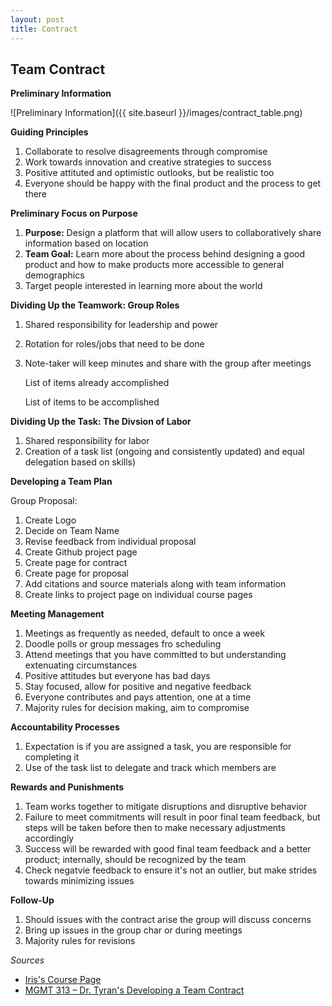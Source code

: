 ```yaml
---
layout: post
title: Contract
---
```

## Team Contract


**Preliminary Information**

![Preliminary Information]({{ site.baseurl }}/images/contract_table.png)

**Guiding Principles**
1. Collaborate to resolve disagreements through compromise
2. Work towards innovation and creative strategies to success
3. Positive attituted and optimistic outlooks, but be realistic too
4. Everyone should be happy with the final product and the process to get there

**Preliminary Focus on Purpose**
1. **Purpose:** Design a platform that will allow users to collaboratively share information based on location
2. **Team Goal:** Learn more about the process behind designing a good product and how to make products more accessible to general demographics
3. Target people interested in learning more about the world

**Dividing Up the Teamwork: Group Roles**
  1. Shared responsibility for leadership and power
  2. Rotation for roles/jobs that need to be done
  3. Note-taker will keep minutes and share with the group after meetings

       List of items already accomplished

       List of items to be accomplished


**Dividing Up the Task: The Divsion of Labor**
 1. Shared responsibility for labor
 2. Creation of a task list (ongoing and consistently updated) and equal delegation based on skills)


**Developing a Team Plan**

   Group Proposal:
  1. Create Logo
  2. Decide on Team Name
  3. Revise feedback from individual proposal
  4. Create Github project page
  5. Create page for contract
  6. Create page for proposal
  7. Add citations and source materials along with team information
  8. Create links to project page on individual course pages

**Meeting Management**
 1. Meetings as frequently as needed, default to once a week
 2. Doodle polls or group messages fro scheduling
 3. Attend meetings that you have committed to but understanding extenuating circumstances
 4. Positive attitudes but everyone has bad days
 5. Stay focused, allow for positive and negative feedback
 6. Everyone contributes and pays attention, one at a time
 7. Majority rules for decision making, aim to compromise

**Accountability Processes**
 1. Expectation is if you are assigned a task, you are responsible for completing it
 2. Use of the task list to delegate and track which members are

**Rewards and Punishments**
 1. Team works together to mitigate disruptions and disruptive behavior
 2. Failure to meet commitments will result in poor final team feedback, but steps will be taken before then to make necessary adjustments accordingly
 3. Success will be rewarded with good final team feedback and a better product; internally, should be recognized by the team
 4. Check negatvie feedback to ensure it's not an outlier, but make strides towards minimizing issues

**Follow-Up**
  1. Should issues with the contract arise the group will discuss concerns
  2. Bring up issues in the group char or during meetings
  3. Majority rules for revisions


*Sources*
- [Iris's Course Page](https://sites.google.com/williams.edu/csci376-2018/assignments/team-contracts?authuser=0)
- [MGMT 313 – Dr. Tyran's Developing a Team Contract](http://faculty.wwu.edu/tyrank/MGMT313/TeamContract313.htm)

